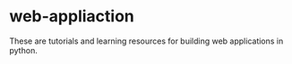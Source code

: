 # web-appliaction

These are tutorials and learning resources for building web applications in python.
